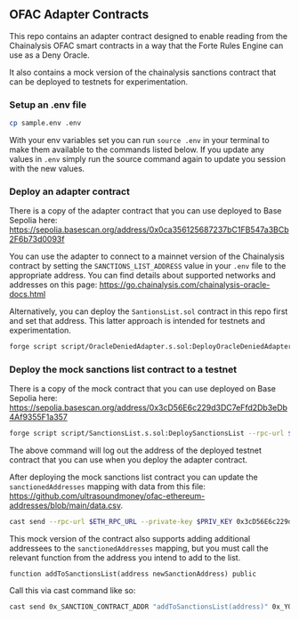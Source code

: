## OFAC Adapter Contracts

This repo contains an adapter contract designed to enable reading from the Chainalysis OFAC smart contracts in a way that the Forte Rules Engine can use as a Deny Oracle.

It also contains a mock version of the chainalysis sanctions contract that can be deployed to testnets for experimentation.

### Setup an .env file

```bash
cp sample.env .env
```

With your env variables set you can run `source .env` in your terminal to make them available to the commands listed below. If you update any values in `.env` simply run the source command again to update you session with the new values.

### Deploy an adapter contract

There is a copy of the adapter contract that you can use deployed to Base Sepolia here: https://sepolia.basescan.org/address/0x0ca356125687237bC1FB547a3BCb2F6b73d0093f

You can use the adapter to connect to a mainnet version of the Chainalysis contract by setting the `SANCTIONS_LIST_ADDRESS` value in your `.env` file to the appropriate address. You can find details about supported networks and addresses on this page: https://go.chainalysis.com/chainalysis-oracle-docs.html

Alternatively, you can deploy the `SantionsList.sol` contract in this repo first and set that address. This latter approach is intended for testnets and experimentation.

```bash
forge script script/OracleDeniedAdapter.s.sol:DeployOracleDeniedAdapter --rpc-url $ETH_RPC_URL --private-key $PRIV_KEY --broadcast --verify
```

### Deploy the mock sanctions list contract to a testnet

There is a copy of the mock contract that you can use deployed on Base Sepolia here: https://sepolia.basescan.org/address/0x3cD56E6c229d3DC7eFfd2Db3eDb4Af9355F1a357

```bash
forge script script/SanctionsList.s.sol:DeploySanctionsList --rpc-url $ETH_RPC_URL --private-key $PRIV_KEY --broadcast --verify
```

The above command will log out the address of the deployed testnet contract that you can use when you deploy the adapter contract.

After deploying the mock sanctions list contract you can update the `sanctionedAddresses` mapping with data from this file: https://github.com/ultrasoundmoney/ofac-ethereum-addresses/blob/main/data.csv.

```bash
cast send --rpc-url $ETH_RPC_URL --private-key $PRIV_KEY 0x3cD56E6c229d3DC7eFfd2Db3eDb4Af9355F1a357 "addToSanctionsListArr(address[])" "[0x8576acc5c05d6ce88f4e49bf65bdf0c62f91353c,0x901bb9583b24d97e995513c6778dc6888ab6870e,0xa7e5d5a720f06526557c513402f2e6b5fa20b008,0xd882cfc20f52f2599d84b8e8d58c7fb62cfe344b,0x7f367cc41522ce07553e823bf3be79a889debe1b,0x1da5821544e25c636c1417ba96ade4cf6d2f9b5a,0x7db418b5d567a4e0e8c59ad71be1fce48f3e6107,0x72a5843cc08275c8171e582972aa4fda8c397b2a,0x7f19720a857f834887fc9a7bc0a0fbe7fc7f8102,0x9f4cda013e354b8fc285bf4b9a60460cee7f7ea9,0x2f389ce8bd8ff92de3402ffce4691d17fc4f6535,0x19aa5fe80d33a56d56c78e82ea5e50e5d80b4dff,0xe7aa314c77f4233c18c6cc84384a9247c0cf367b,0x308ed4b7b49797e1a98d3818bff6fe5385410370,0xfec8a60023265364d066a1212fde3930f6ae8da7,0x67d40EE1A85bf4a4Bb7Ffae16De985e8427B6b45,0x6f1ca141a28907f78ebaa64fb83a9088b02a8352,0x6acdfba02d390b97ac2b2d42a63e85293bcc160e,0x48549a34ae37b12f6a30566245176994e17c6b4a,0x5512d943ed1f7c8a43f3435c85f7ab68b30121b0,0xc455f7fd3e0e12afd51fba5c106909934d8a0e4a,0x3cbded43efdaf0fc77b9c55f6fc9988fcc9b757d,0x7ff9cfad3877f21d41da833e2f775db0569ee3d9,0x098b716b8aaf21512996dc57eb0615e2383e2f96,0xa0e1c89ef1a489c9c7de96311ed5ce5d32c20e4b,0x3cffd56b47b7b41c56258d9c7731abadc360e073,0x53b6936513e738f44fb50d2b9476730c0ab3bfc1,0x35fb6f6db4fb05e6a4ce86f2c93691425626d4b1,0xf7b31119c2682c88d88d455dbb9d5932c65cf1be,0x3e37627deaa754090fbfbb8bd226c1ce66d255e9,0x08723392ed15743cc38513c4925f5e6be5c17243,0x8589427373d6d84e98730d7795d8f6f8731fda16,0x722122df12d4e14e13ac3b6895a86e84145b6967,0xdd4c48c0b24039969fc16d1cdf626eab821d3384,0xd90e2f925da726b50c4ed8d0fb90ad053324f31b,0xd96f2b1c14db8458374d9aca76e26c3d18364307,0x4736dcf1b7a3d580672cce6e7c65cd5cc9cfba9d,0xd4b88df4d29f5cedd6857912842cff3b20c8cfa3,0x910cbd523d972eb0a6f4cae4618ad62622b39dbf,0xa160cdab225685da1d56aa342ad8841c3b53f291,0xfd8610d20aa15b7b2e3be39b396a1bc3516c7144,0xf60dd140cff0706bae9cd734ac3ae76ad9ebc32a,0x22aaa7720ddd5388a3c0a3333430953c68f1849b,0xba214c1c1928a32bffe790263e38b4af9bfcd659,0xb1c8094b234dce6e03f10a5b673c1d8c69739a00,0x527653ea119f3e6a1f5bd18fbf4714081d7b31ce,0x58e8dcc13be9780fc42e8723d8ead4cf46943df2,0xd691f27f38b395864ea86cfc7253969b409c362d,0xaeaac358560e11f52454d997aaff2c5731b6f8a6,0x1356c899d8c9467c7f71c195612f8a395abf2f0a,0xa60c772958a3ed56c1f15dd055ba37ac8e523a0d,0x169ad27a470d064dede56a2d3ff727986b15d52b,0x0836222f2b2b24a3f36f98668ed8f0b38d1a872f,0xf67721a2d8f736e75a49fdd7fad2e31d8676542a,0x9ad122c22b14202b4490edaf288fdb3c7cb3ff5e,0x905b63fff465b9ffbf41dea908ceb12478ec7601,0x07687e702b410fa43f4cb4af7fa097918ffd2730,0x94a1b5cdb22c43faab4abeb5c74999895464ddaf,0xb541fc07bc7619fd4062a54d96268525cbc6ffef,0x12d66f87a04a9e220743712ce6d9bb1b5616b8fc,0x47ce0c6ed5b0ce3d3a51fdb1c52dc66a7c3c2936,0x23773e65ed146a459791799d01336db287f25334,0xd21be7248e0197ee08e0c20d4a96debdac3d20af,0x610b717796ad172b316836ac95a2ffad065ceab4,0x178169b423a011fff22b9e3f3abea13414ddd0f1,0xbb93e510bbcd0b7beb5a853875f9ec60275cf498,0x2717c5e28cf931547b621a5dddb772ab6a35b701,0x03893a7c7463ae47d46bc7f091665f1893656003,0xca0840578f57fe71599d29375e16783424023357,0xc2a3829f459b3edd87791c74cd45402ba0a20be3,0x3ad9db589d201a710ed237c829c7860ba86510fc,0x3aac1cc67c2ec5db4ea850957b967ba153ad6279,0x76d85b4c0fc497eecc38902397ac608000a06607,0x0e3a09dda6b20afbb34ac7cd4a6881493f3e7bf7,0x723b78e67497e85279cb204544566f4dc5d2aca0,0xcc84179ffd19a1627e79f8648d09e095252bc418,0x6bf694a291df3fec1f7e69701e3ab6c592435ae7,0x330bdfade01ee9bf63c209ee33102dd334618e0a,0xa5c2254e4253490c54cef0a4347fddb8f75a4998,0xaf4c0b70b2ea9fb7487c7cbb37ada259579fe040,0xdf231d99ff8b6c6cbf4e9b9a945cbacef9339178,0x1e34a77868e19a6647b1f2f47b51ed72dede95dd,0xd47438c816c9e7f2e2888e060936a499af9582b3,0x84443cfd09a48af6ef360c6976c5392ac5023a1f,0xd5d6f8d9e784d0e26222ad3834500801a68d027d,0xaf8d1839c3c67cf571aa74b5c12398d4901147b3,0x407cceeaa7c95d2fe2250bf9f2c105aa7aafb512,0x05e0b5b40b7b66098c2161a5ee11c5740a3a7c45,0xd8d7de3349ccaa0fde6298fe6d7b7d0d34586193,0x3efa30704d2b8bbac821307230376556cf8cc39e,0x746aebc06d2ae31b71ac51429a19d54e797878e9,0x5f6c97c6ad7bdd0ae7e0dd4ca33a4ed3fdabd4d7,0xf4b067dd14e95bab89be928c07cb22e3c94e0daa,0x01e2919679362dfbc9ee1644ba9c6da6d6245bb1,0x2fc93484614a34f26f7970cbb94615ba109bb4bf,0x26903a5a198d571422b2b4ea08b56a37cbd68c89,0xb20c66c4de72433f3ce747b58b86830c459ca911,0x2573bac39ebe2901b4389cd468f2872cf7767faf,0x653477c392c16b0765603074f157314cc4f40c32,0x88fd245fedec4a936e700f9173454d1931b4c307,0x09193888b3f38c82dedfda55259a82c0e7de875e,0x5cab7692d4e94096462119ab7bf57319726eed2a,0x756c4628e57f7e7f8a459ec2752968360cf4d1aa,0xd82ed8786d7c69dc7e052f7a542ab047971e73d2,0x77777feddddffc19ff86db637967013e6c6a116c,0x833481186f16cece3f1eeea1a694c42034c3a0db,0xb04e030140b30c27bcdfaafffa98c57d80eda7b4,0xcee71753c9820f063b38fdbe4cfdaf1d3d928a80,0x8281aa6795ade17c8973e1aedca380258bc124f9,0x57b2b8c82f065de8ef5573f9730fc1449b403c9f,0x23173fe8b96a4ad8d2e17fb83ea5dcccdca1ae52,0x538ab61e8a9fc1b2f93b3dd9011d662d89be6fe6,0x94be88213a387e992dd87de56950a9aef34b9448,0x242654336ca2205714071898f67e254eb49acdce,0x776198ccf446dfa168347089d7338879273172cf,0xedc5d01286f99a066559f60a585406f3878a033e,0xd692fd2d0b2fbd2e52cfa5b5b9424bc981c30696,0xdf3a408c53e5078af6e8fb2a85088d46ee09a61b,0x743494b60097a2230018079c02fe21a7b687eaa5,0x94c92f096437ab9958fc0a37f09348f30389ae79,0x5efda50f22d34f262c29268506c5fa42cb56a1ce,0x2f50508a8a3d323b91336fa3ea6ae50e55f32185,0x179f48c78f57a3a78f0608cc9197b8972921d1d2,0xffbac21a641dcfe4552920138d90f3638b3c9fba,0xd0975b32cea532eadddfc9c60481976e39db3472,0x1967d8af5bd86a497fb3dd7899a020e47560daaf,0x83e5bc4ffa856bb84bb88581f5dd62a433a25e0d,0x08b2eFdcdB8822EfE5ad0Eae55517cf5DC544251,0x04DBA1194ee10112fE6C3207C0687DEf0e78baCf,0x0Ee5067b06776A89CcC7dC8Ee369984AD7Db5e06,0x502371699497d08D5339c870851898D6D72521Dd,0x5A14E72060c11313E38738009254a90968F58f51,0xEFE301d259F525cA1ba74A7977b80D5b060B3ccA,0x39d908dac893cbcb53cc86e0ecc369aa4def1a29,0x4f47bc496083c727c5fbe3ce9cdf2b0f6496270c,0x38735f03b30FbC022DdD06ABED01F0Ca823C6a94,0x97b1043abd9e6fc31681635166d430a458d14f9c,0xb6f5ec1a0a9cd1526536d3f0426c429529471f40,0xdcbEfFBECcE100cCE9E4b153C4e15cB885643193,0x5f48c2a71b2cc96e3f0ccae4e39318ff0dc375b2,0x5a7a51bfb49f190e5a6060a5bc6052ac14a3b59f,0xed6e0a7e4ac94d976eebfb82ccf777a3c6bad921,0x797d7ae72ebddcdea2a346c1834e04d1f8df102b,0x931546D9e66836AbF687d2bc64B30407bAc8C568,0x43fa21d92141BA9db43052492E0DeEE5aa5f0A93,0x6be0ae71e6c41f2f9d0d1a3b8d0f75e6f6a0b46e,0x9c2bc757b66f24d60f016b6237f8cdd414a879fa,0x530a64c0ce595026a4a556b703644228179e2d57,0xfac583c0cf07ea434052c49115a4682172ab6b4f,0x961c5be54a2ffc17cf4cb021d863c42dacd47fc1,0x983a81ca6fb1e441266d2fbcb7d8e530ac2e05a2,0xf3701f445b6bdafedbca97d1e477357839e4120d,0xe950dc316b836e4eefb8308bf32bf7c72a1358ff,0x21b8d56bda776bbe68655a16895afd96f5534fed,0x175d44451403edf28469df03a9280c1197adb92c,0x19f8f2b0915daa12a3f5c9cf01df9e24d53794f7]"
```

This mock version of the contract also supports adding additional addressees to the `sanctionedAddresses` mapping, but you must call the relevant function from the address you intend to add to the list.

```solidity
function addToSanctionsList(address newSanctionAddress) public
```

Call this via cast command like so:

```bash
cast send 0x_SANCTION_CONTRACT_ADDR "addToSanctionsList(address)" 0x_YOUR_ADDRESS_TO_SANCTION --rpc-url $ETH_RPC_RUL --private-key $PRIV_KEY
```
